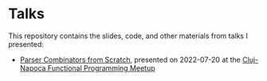 # Talks

This repository contains the slides, code, and other materials from talks I presented:

* [Parser Combinators from Scratch](2022-07-20-parser-combinators), presented on 2022-07-20 at the [Cluj-Napoca Functional Programming Meetup](https://kommunity.com/cluj-fp/)
